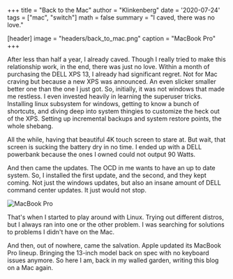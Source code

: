 +++
title   = "Back to the Mac"
author  = "Klinkenberg"
date    = '2020-07-24'
tags    = ["mac", "switch"]
math    = false
summary = "I caved, there was no love."

[header]
image   = "headers/back_to_mac.png"
caption = "MacBook Pro"
+++

After less than half a year, I already caved. Though I really tried to make this relationship work, in the end, there was just no love. Within a month of purchasing the DELL XPS 13, I already had significant regret. Not for Mac craving but because a new XPS was announced. An even slicker smaller better one than the one I just got. So, initially, it was not windows that made me restless. I even invested heavily in learning the superuser tricks. Installing linux subsystem for windows, getting to know a bunch of shortcuts, and diving deep into system thingies to customize the heck out of the XPS. Setting up incremental backups and system restore points, the whole shebang.

All the while, having that beautiful 4K touch screen to stare at. But wait, that screen is sucking the battery dry in no time. I ended up with a DELL powerbank because the ones I owned could not output 90 Watts. 

And then came the updates. The OCD in me wants to have an up to date system. So, I installed the first update, and the second, and they kept coming. Not just the windows updates, but also an insane amount of DELL command center updates. It just would not stop.

![MacBook Pro](/img/back_to_mac_2.png)

That's when I started to play around with Linux. Trying out different distros, but I always ran into one or the other problem. I was searching for solutions to problems I didn't have on the Mac.

And then, out of nowhere, came the salvation. Apple updated its MacBook Pro lineup. Bringing the 13-inch model back on spec with no keyboard issues anymore. So here I am, back in my walled garden, writing this blog on a Mac again. 
